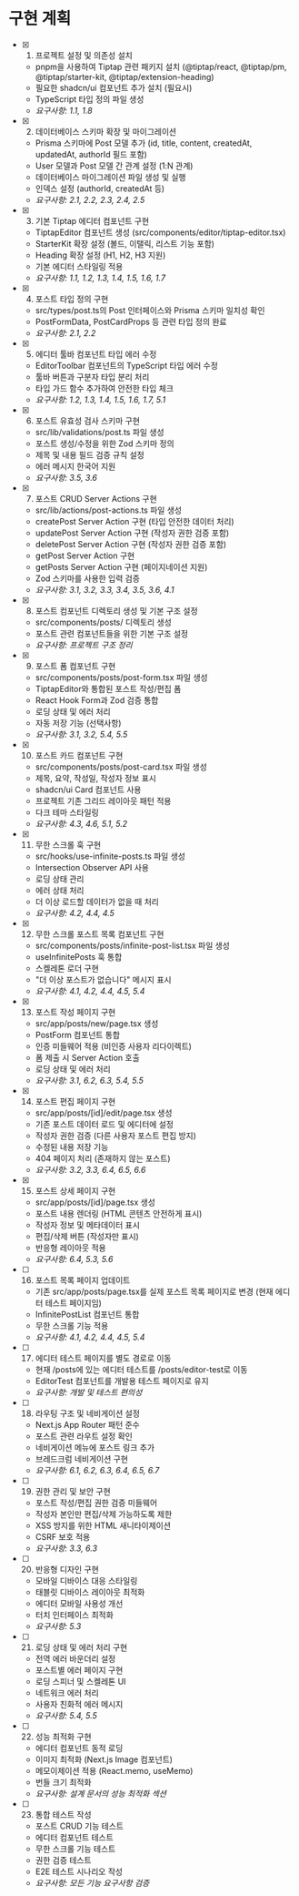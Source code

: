 # 구현 계획

- [x] 1. 프로젝트 설정 및 의존성 설치
  - pnpm을 사용하여 Tiptap 관련 패키지 설치 (@tiptap/react, @tiptap/pm, @tiptap/starter-kit, @tiptap/extension-heading)
  - 필요한 shadcn/ui 컴포넌트 추가 설치 (필요시)
  - TypeScript 타입 정의 파일 생성
  - _요구사항: 1.1, 1.8_

- [x] 2. 데이터베이스 스키마 확장 및 마이그레이션
  - Prisma 스키마에 Post 모델 추가 (id, title, content, createdAt, updatedAt, authorId 필드 포함)
  - User 모델과 Post 모델 간 관계 설정 (1:N 관계)
  - 데이터베이스 마이그레이션 파일 생성 및 실행
  - 인덱스 설정 (authorId, createdAt 등)
  - _요구사항: 2.1, 2.2, 2.3, 2.4, 2.5_

- [x] 3. 기본 Tiptap 에디터 컴포넌트 구현
  - TiptapEditor 컴포넌트 생성 (src/components/editor/tiptap-editor.tsx)
  - StarterKit 확장 설정 (볼드, 이탤릭, 리스트 기능 포함)
  - Heading 확장 설정 (H1, H2, H3 지원)
  - 기본 에디터 스타일링 적용
  - _요구사항: 1.1, 1.2, 1.3, 1.4, 1.5, 1.6, 1.7_

- [x] 4. 포스트 타입 정의 구현
  - src/types/post.ts의 Post 인터페이스와 Prisma 스키마 일치성 확인
  - PostFormData, PostCardProps 등 관련 타입 정의 완료
  - _요구사항: 2.1, 2.2_

- [x] 5. 에디터 툴바 컴포넌트 타입 에러 수정
  - EditorToolbar 컴포넌트의 TypeScript 타입 에러 수정
  - 툴바 버튼과 구분자 타입 분리 처리
  - 타입 가드 함수 추가하여 안전한 타입 체크
  - _요구사항: 1.2, 1.3, 1.4, 1.5, 1.6, 1.7, 5.1_

- [x] 6. 포스트 유효성 검사 스키마 구현
  - src/lib/validations/post.ts 파일 생성
  - 포스트 생성/수정을 위한 Zod 스키마 정의
  - 제목 및 내용 필드 검증 규칙 설정
  - 에러 메시지 한국어 지원
  - _요구사항: 3.5, 3.6_

- [x] 7. 포스트 CRUD Server Actions 구현
  - src/lib/actions/post-actions.ts 파일 생성
  - createPost Server Action 구현 (타입 안전한 데이터 처리)
  - updatePost Server Action 구현 (작성자 권한 검증 포함)
  - deletePost Server Action 구현 (작성자 권한 검증 포함)
  - getPost Server Action 구현
  - getPosts Server Action 구현 (페이지네이션 지원)
  - Zod 스키마를 사용한 입력 검증
  - _요구사항: 3.1, 3.2, 3.3, 3.4, 3.5, 3.6, 4.1_

- [x] 8. 포스트 컴포넌트 디렉토리 생성 및 기본 구조 설정
  - src/components/posts/ 디렉토리 생성
  - 포스트 관련 컴포넌트들을 위한 기본 구조 설정
  - _요구사항: 프로젝트 구조 정리_

- [x] 9. 포스트 폼 컴포넌트 구현
  - src/components/posts/post-form.tsx 파일 생성
  - TiptapEditor와 통합된 포스트 작성/편집 폼
  - React Hook Form과 Zod 검증 통합
  - 로딩 상태 및 에러 처리
  - 자동 저장 기능 (선택사항)
  - _요구사항: 3.1, 3.2, 5.4, 5.5_

- [x] 10. 포스트 카드 컴포넌트 구현
  - src/components/posts/post-card.tsx 파일 생성
  - 제목, 요약, 작성일, 작성자 정보 표시
  - shadcn/ui Card 컴포넌트 사용
  - 프로젝트 기존 그리드 레이아웃 패턴 적용
  - 다크 테마 스타일링
  - _요구사항: 4.3, 4.6, 5.1, 5.2_

- [x] 11. 무한 스크롤 훅 구현
  - src/hooks/use-infinite-posts.ts 파일 생성
  - Intersection Observer API 사용
  - 로딩 상태 관리
  - 에러 상태 처리
  - 더 이상 로드할 데이터가 없을 때 처리
  - _요구사항: 4.2, 4.4, 4.5_

- [x] 12. 무한 스크롤 포스트 목록 컴포넌트 구현
  - src/components/posts/infinite-post-list.tsx 파일 생성
  - useInfinitePosts 훅 통합
  - 스켈레톤 로더 구현
  - "더 이상 포스트가 없습니다" 메시지 표시
  - _요구사항: 4.1, 4.2, 4.4, 4.5, 5.4_

- [x] 13. 포스트 작성 페이지 구현
  - src/app/posts/new/page.tsx 생성
  - PostForm 컴포넌트 통합
  - 인증 미들웨어 적용 (비인증 사용자 리다이렉트)
  - 폼 제출 시 Server Action 호출
  - 로딩 상태 및 에러 처리
  - _요구사항: 3.1, 6.2, 6.3, 5.4, 5.5_

- [x] 14. 포스트 편집 페이지 구현
  - src/app/posts/[id]/edit/page.tsx 생성
  - 기존 포스트 데이터 로드 및 에디터에 설정
  - 작성자 권한 검증 (다른 사용자 포스트 편집 방지)
  - 수정된 내용 저장 기능
  - 404 페이지 처리 (존재하지 않는 포스트)
  - _요구사항: 3.2, 3.3, 6.4, 6.5, 6.6_

- [x] 15. 포스트 상세 페이지 구현
  - src/app/posts/[id]/page.tsx 생성
  - 포스트 내용 렌더링 (HTML 콘텐츠 안전하게 표시)
  - 작성자 정보 및 메타데이터 표시
  - 편집/삭제 버튼 (작성자만 표시)
  - 반응형 레이아웃 적용
  - _요구사항: 6.4, 5.3, 5.6_

- [ ] 16. 포스트 목록 페이지 업데이트
  - 기존 src/app/posts/page.tsx를 실제 포스트 목록 페이지로 변경 (현재 에디터 테스트 페이지임)
  - InfinitePostList 컴포넌트 통합
  - 무한 스크롤 기능 적용
  - _요구사항: 4.1, 4.2, 4.4, 4.5, 5.4_

- [ ] 17. 에디터 테스트 페이지를 별도 경로로 이동
  - 현재 /posts에 있는 에디터 테스트를 /posts/editor-test로 이동
  - EditorTest 컴포넌트를 개발용 테스트 페이지로 유지
  - _요구사항: 개발 및 테스트 편의성_

- [ ] 18. 라우팅 구조 및 네비게이션 설정
  - Next.js App Router 패턴 준수
  - 포스트 관련 라우트 설정 확인
  - 네비게이션 메뉴에 포스트 링크 추가
  - 브레드크럼 네비게이션 구현
  - _요구사항: 6.1, 6.2, 6.3, 6.4, 6.5, 6.7_

- [ ] 19. 권한 관리 및 보안 구현
  - 포스트 작성/편집 권한 검증 미들웨어
  - 작성자 본인만 편집/삭제 가능하도록 제한
  - XSS 방지를 위한 HTML 새니타이제이션
  - CSRF 보호 적용
  - _요구사항: 3.3, 6.3_

- [ ] 20. 반응형 디자인 구현
  - 모바일 디바이스 대응 스타일링
  - 태블릿 디바이스 레이아웃 최적화
  - 에디터 모바일 사용성 개선
  - 터치 인터페이스 최적화
  - _요구사항: 5.3_

- [ ] 21. 로딩 상태 및 에러 처리 구현
  - 전역 에러 바운더리 설정
  - 포스트별 에러 페이지 구현
  - 로딩 스피너 및 스켈레톤 UI
  - 네트워크 에러 처리
  - 사용자 친화적 에러 메시지
  - _요구사항: 5.4, 5.5_

- [ ] 22. 성능 최적화 구현
  - 에디터 컴포넌트 동적 로딩
  - 이미지 최적화 (Next.js Image 컴포넌트)
  - 메모이제이션 적용 (React.memo, useMemo)
  - 번들 크기 최적화
  - _요구사항: 설계 문서의 성능 최적화 섹션_

- [ ] 23. 통합 테스트 작성
  - 포스트 CRUD 기능 테스트
  - 에디터 컴포넌트 테스트
  - 무한 스크롤 기능 테스트
  - 권한 검증 테스트
  - E2E 테스트 시나리오 작성
  - _요구사항: 모든 기능 요구사항 검증_
